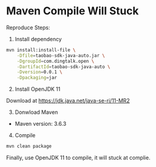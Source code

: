 # Maven Compile Will Stuck

Reproduce Steps:

1. Install dependency

```bash
mvn install:install-file \
    -Dfile=taobao-sdk-java-auto.jar \
    -DgroupId=com.dingtalk.open \
    -DartifactId=taobao-sdk-java-auto \
    -Dversion=0.0.1 \
    -Dpackaging=jar
```

2. Install OpenJDK 11

Download at https://jdk.java.net/java-se-ri/11-MR2

3. Donwload Maven

- Maven version: 3.6.3

4. Compile

```bash
mvn clean package
```

Finally, use OpenJDK 11 to compile, it will stuck at complie.

